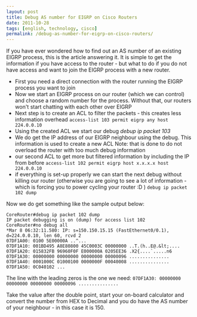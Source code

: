 ```yaml
---
layout: post
title: Debug AS number for EIGRP on Cisco Routers
date: 2011-10-28
tags: [english, technology, cisco]
permalink: /debug-as-number-for-eigrp-on-cisco-routers/
---
```


If you have ever wondered how to find out an AS number of an existing EIGRP process, this is the article answering it. It is simple to get the information if you have access to the router - but what to do if you do not have access and want to join the EIGRP process with a new router.

* First you need a direct connection with the router running the EIGRP process you want to join
* Now we start an EIGRP process on our router (which we can control) and choose a random number for the process. Without that, our routers won't start chatting with each other over EIGRP
* Next step is to create an ACL to filter the packets - this creates less information overhead  `access-list 103 permit eigrp any host 224.0.0.10`
* Using the created ACL we start our debug _debup ip packet 103_
* We do get the IP address of our EIGRP neighbour using the debug. This information is used to create a new ACL Note: that is done to do not overload the router with too much debug information
* our second ACL to get more but filtered information by including the IP from before `access-list 102 permit eigrp host x.x.x.x host 224.0.0.10`
* if everything is set-up properly we can start the next debug without killing our router (otherwise you are going to see a lot of information - which is forcing you to power cycling your router :D ) `debug ip packet 102 dump`

Now we do get something like the sample output below:

```
CoreRouter#debug ip packet 102 dump
IP packet debugging is on (dump) for access list 102
CoreRouter#no debug all
*Mar 8 06:32:11.580: IP: s=150.150.15.15 (FastEthernet0/0.1), d=224.0.0.10, len 60, rcvd 2
07DF1A00: 0100 5E00000A ..^...
07DF1A10: 001BD495 A8E80800 45C0003C 00000000 ..T.(h..E@.&lt;....
07DF1A20: 015832FB 96960F0F E000000A 0205EE36 .X2{....`.....n6
07DF1A30: 00000000 00000000 00000000 00000096 ...............
07DF1A40: 0001000C 01000100 0000000F 00040008 ...............
07DF1A50: 0C040102 ...
```

The line with the leading zeros is the one we need: `07DF1A30: 00000000 00000000 00000000 00000096 ...............`

Take the value after the double point, start your on-board calculator and convert the number from HEX to Decimal and you do have the AS number of your neighbour - in this case it is 150.